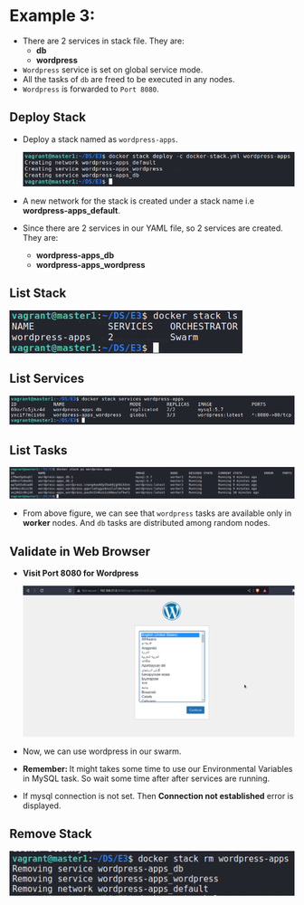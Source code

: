 # <b>Example 3:</b>
- There are 2 services in stack file. They are:   
    - <b>db</b>
    - <b>wordpress</b>
- `Wordpress` service is set on global service mode.
- All the tasks of `db` are freed to be executed in any nodes.
- `Wordpress` is forwarded to `Port 8080`.

## <b>Deploy Stack</b>
- Deploy a stack named as `wordpress-apps`.

    <img src=../../../Assets/03_Docker_Lab10_E3-1.png>

- A new network for the stack is created under a stack name i.e <b>wordpress-apps_default</b>.
- Since there are 2 services in our YAML file, so 2 services are created. They are: 
    - <b>wordpress-apps_db</b>
    - <b>wordpress-apps_wordpress</b>

## <b>List Stack</b>

  <img src=../../../Assets/03_Docker_Lab10_E3-2.png>

## <b>List Services</b>
  <img src=../../../Assets/03_Docker_Lab10_E3-3.png>

## <b>List Tasks</b>

  <img src=../../../Assets/03_Docker_Lab10_E3-4.png>

- From above figure, we can see that `wordpress` tasks are available only in <b>worker</b> nodes. And `db` tasks are distributed among random nodes.


## <b>Validate in Web Browser</b>
- <b>Visit Port 8080 for Wordpress</b>

  <img src=../../../Assets/03_Docker_Lab10_E3-5.png>

- Now, we can use wordpress in our swarm.
- <b>Remember: </b> It might takes some time to use our Environmental Variables in MySQL task. So wait some time after after services are running.
- If mysql connection is not set. Then <b>Connection not established</b> error is displayed.

## <b>Remove Stack</b>
    
<img src=../../../Assets/03_Docker_Lab10_E3-6.png>

